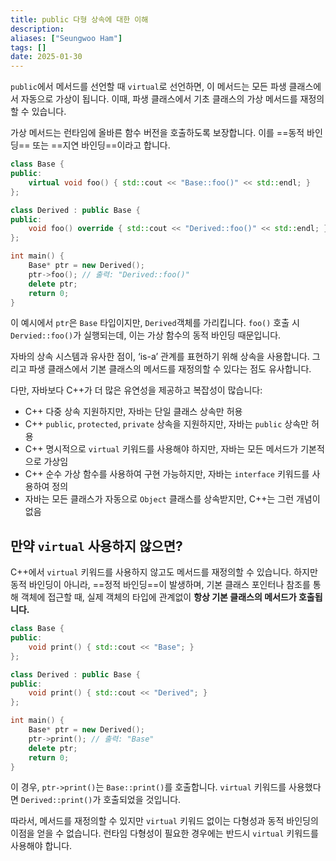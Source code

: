 ```yaml
---
title: public 다형 상속에 대한 이해
description: 
aliases: ["Seungwoo Ham"] 
tags: []
date: 2025-01-30
---
```

`public`에서 메서드를 선언할 때 `virtual`로 선언하면, 이 메서드는 모든 파생 클래스에서 자동으로 가상이 됩니다. 이때, 파생 클래스에서 기초 클래스의 가상 메서드를 재정의할 수 있습니다.

가상 메서드는 런타임에 올바른 함수 버전을 호출하도록 보장합니다. 이를 ==동적 바인딩== 또는 ==지연 바인딩==이라고 합니다.

```cpp
class Base {
public:
    virtual void foo() { std::cout << "Base::foo()" << std::endl; }
};

class Derived : public Base {
public:
    void foo() override { std::cout << "Derived::foo()" << std::endl; }
};

int main() {
    Base* ptr = new Derived();
    ptr->foo(); // 출력: "Derived::foo()"
    delete ptr;
    return 0;
}
```

이 예시에서 `ptr`은 `Base` 타입이지만, `Derived`객체를 가리킵니다. `foo()` 호출 시 `Dervied::foo()`가 실행되는데, 이는 가상 함수의 동적 바인딩 때문입니다.

자바의 상속 시스템과 유사한 점이, ‘is-a’ 관계를 표현하기 위해 상속을 사용합니다. 그리고 파생 클래스에서 기본 클래스의 메서드를 재정의할 수 있다는 점도 유사합니다.

다만, 자바보다 C++가 더 많은 유연성을 제공하고 복잡성이 많습니다:

- C++ 다중 상속 지원하지만, 자바는 단일 클래스 상속만 허용
- C++ `public`, `protected`, `private` 상속을 지원하지만, 자바는 `public` 상속만 허용
- C++ 명시적으로 `virtual` 키워드를 사용해야 하지만, 자바는 모든 메서드가 기본적으로 가상임
- C++ 순수 가상 함수를 사용하여 구현 가능하지만, 자바는 `interface` 키워드를 사용하여 정의
- 자바는 모든 클래스가 자동으로 `Object` 클래스를 상속받지만, C++는 그런 개념이 없음

## 만약 `virtual` 사용하지 않으면?

C++에서 `virtual` 키워드를 사용하지 않고도 메서드를 재정의할 수 있습니다. 하지만 동적 바인딩이 아니라, ==정적 바인딩==이 발생하며, 기본 클래스 포인터나 참조를 통해 객체에 접근할 때, 실제 객체의 타입에 관계없이 **항상 기본 클래스의 메서드가 호출됩니다.**

```cpp
class Base {
public:
    void print() { std::cout << "Base"; }
};

class Derived : public Base {
public:
    void print() { std::cout << "Derived"; }
};

int main() {
    Base* ptr = new Derived();
    ptr->print(); // 출력: "Base"
    delete ptr;
    return 0;
}
```

이 경우, `ptr->print()`는 `Base::print()`를 호출합니다. `virtual` 키워드를 사용했다면 `Derived::print()`가 호출되었을 것입니다.

따라서, 메서드를 재정의할 수 있지만 `virtual` 키워드 없이는 다형성과 동적 바인딩의 이점을 얻을 수 없습니다. 런타임 다형성이 필요한 경우에는 반드시 `virtual` 키워드를 사용해야 합니다.